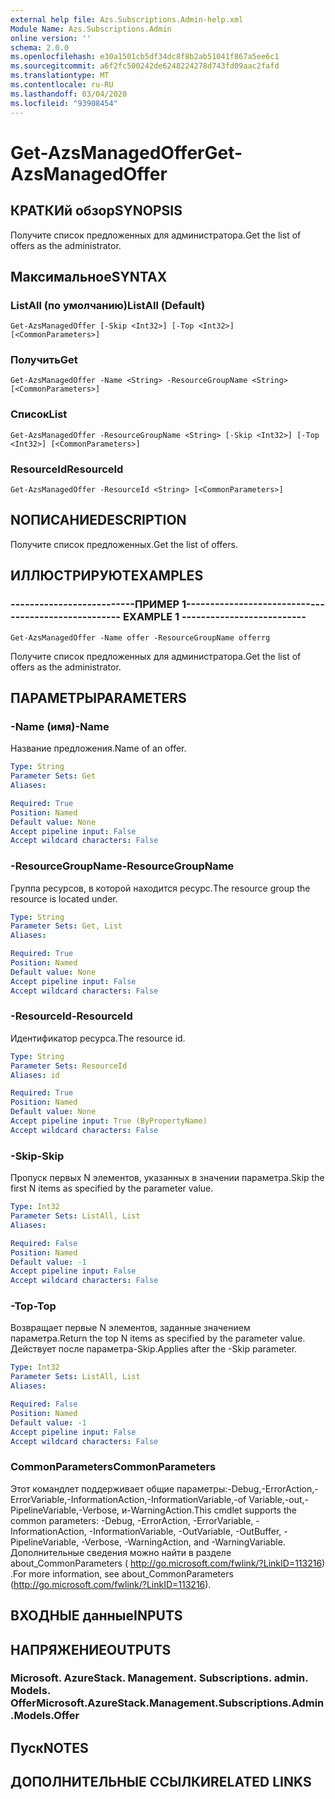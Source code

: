 ```yaml
---
external help file: Azs.Subscriptions.Admin-help.xml
Module Name: Azs.Subscriptions.Admin
online version: ''
schema: 2.0.0
ms.openlocfilehash: e30a1501cb5df34dc8f8b2ab51041f867a5ee6c1
ms.sourcegitcommit: a6f2fc500242de6248224278d743fd09aac2fafd
ms.translationtype: MT
ms.contentlocale: ru-RU
ms.lasthandoff: 03/04/2020
ms.locfileid: "93908454"
---
```

# <span data-ttu-id="6eaf1-101">Get-AzsManagedOffer</span><span class="sxs-lookup"><span data-stu-id="6eaf1-101">Get-AzsManagedOffer</span></span>

## <span data-ttu-id="6eaf1-102">КРАТКИй обзор</span><span class="sxs-lookup"><span data-stu-id="6eaf1-102">SYNOPSIS</span></span>
<span data-ttu-id="6eaf1-103">Получите список предложенных для администратора.</span><span class="sxs-lookup"><span data-stu-id="6eaf1-103">Get the list of offers as the administrator.</span></span>

## <span data-ttu-id="6eaf1-104">Максимальное</span><span class="sxs-lookup"><span data-stu-id="6eaf1-104">SYNTAX</span></span>

### <span data-ttu-id="6eaf1-105">ListAll (по умолчанию)</span><span class="sxs-lookup"><span data-stu-id="6eaf1-105">ListAll (Default)</span></span>
```
Get-AzsManagedOffer [-Skip <Int32>] [-Top <Int32>] [<CommonParameters>]
```

### <span data-ttu-id="6eaf1-106">Получить</span><span class="sxs-lookup"><span data-stu-id="6eaf1-106">Get</span></span>
```
Get-AzsManagedOffer -Name <String> -ResourceGroupName <String> [<CommonParameters>]
```

### <span data-ttu-id="6eaf1-107">Список</span><span class="sxs-lookup"><span data-stu-id="6eaf1-107">List</span></span>
```
Get-AzsManagedOffer -ResourceGroupName <String> [-Skip <Int32>] [-Top <Int32>] [<CommonParameters>]
```

### <span data-ttu-id="6eaf1-108">ResourceId</span><span class="sxs-lookup"><span data-stu-id="6eaf1-108">ResourceId</span></span>
```
Get-AzsManagedOffer -ResourceId <String> [<CommonParameters>]
```

## <span data-ttu-id="6eaf1-109">NОПИСАНИЕ</span><span class="sxs-lookup"><span data-stu-id="6eaf1-109">DESCRIPTION</span></span>
<span data-ttu-id="6eaf1-110">Получите список предложенных.</span><span class="sxs-lookup"><span data-stu-id="6eaf1-110">Get the list of offers.</span></span>

## <span data-ttu-id="6eaf1-111">ИЛЛЮСТРИРУЮТ</span><span class="sxs-lookup"><span data-stu-id="6eaf1-111">EXAMPLES</span></span>

### <span data-ttu-id="6eaf1-112">--------------------------ПРИМЕР 1--------------------------</span><span class="sxs-lookup"><span data-stu-id="6eaf1-112">-------------------------- EXAMPLE 1 --------------------------</span></span>
```
Get-AzsManagedOffer -Name offer -ResourceGroupName offerrg
```

<span data-ttu-id="6eaf1-113">Получите список предложенных для администратора.</span><span class="sxs-lookup"><span data-stu-id="6eaf1-113">Get the list of offers as the administrator.</span></span>

## <span data-ttu-id="6eaf1-114">ПАРАМЕТРЫ</span><span class="sxs-lookup"><span data-stu-id="6eaf1-114">PARAMETERS</span></span>

### <span data-ttu-id="6eaf1-115">-Name (имя)</span><span class="sxs-lookup"><span data-stu-id="6eaf1-115">-Name</span></span>
<span data-ttu-id="6eaf1-116">Название предложения.</span><span class="sxs-lookup"><span data-stu-id="6eaf1-116">Name of an offer.</span></span>

```yaml
Type: String
Parameter Sets: Get
Aliases: 

Required: True
Position: Named
Default value: None
Accept pipeline input: False
Accept wildcard characters: False
```

### <span data-ttu-id="6eaf1-117">-ResourceGroupName</span><span class="sxs-lookup"><span data-stu-id="6eaf1-117">-ResourceGroupName</span></span>
<span data-ttu-id="6eaf1-118">Группа ресурсов, в которой находится ресурс.</span><span class="sxs-lookup"><span data-stu-id="6eaf1-118">The resource group the resource is located under.</span></span>

```yaml
Type: String
Parameter Sets: Get, List
Aliases: 

Required: True
Position: Named
Default value: None
Accept pipeline input: False
Accept wildcard characters: False
```

### <span data-ttu-id="6eaf1-119">-ResourceId</span><span class="sxs-lookup"><span data-stu-id="6eaf1-119">-ResourceId</span></span>
<span data-ttu-id="6eaf1-120">Идентификатор ресурса.</span><span class="sxs-lookup"><span data-stu-id="6eaf1-120">The resource id.</span></span>

```yaml
Type: String
Parameter Sets: ResourceId
Aliases: id

Required: True
Position: Named
Default value: None
Accept pipeline input: True (ByPropertyName)
Accept wildcard characters: False
```

### <span data-ttu-id="6eaf1-121">-Skip</span><span class="sxs-lookup"><span data-stu-id="6eaf1-121">-Skip</span></span>
<span data-ttu-id="6eaf1-122">Пропуск первых N элементов, указанных в значении параметра.</span><span class="sxs-lookup"><span data-stu-id="6eaf1-122">Skip the first N items as specified by the parameter value.</span></span>

```yaml
Type: Int32
Parameter Sets: ListAll, List
Aliases: 

Required: False
Position: Named
Default value: -1
Accept pipeline input: False
Accept wildcard characters: False
```

### <span data-ttu-id="6eaf1-123">-Top</span><span class="sxs-lookup"><span data-stu-id="6eaf1-123">-Top</span></span>
<span data-ttu-id="6eaf1-124">Возвращает первые N элементов, заданные значением параметра.</span><span class="sxs-lookup"><span data-stu-id="6eaf1-124">Return the top N items as specified by the parameter value.</span></span>
<span data-ttu-id="6eaf1-125">Действует после параметра-Skip.</span><span class="sxs-lookup"><span data-stu-id="6eaf1-125">Applies after the -Skip parameter.</span></span>

```yaml
Type: Int32
Parameter Sets: ListAll, List
Aliases: 

Required: False
Position: Named
Default value: -1
Accept pipeline input: False
Accept wildcard characters: False
```

### <span data-ttu-id="6eaf1-126">CommonParameters</span><span class="sxs-lookup"><span data-stu-id="6eaf1-126">CommonParameters</span></span>
<span data-ttu-id="6eaf1-127">Этот командлет поддерживает общие параметры:-Debug,-ErrorAction,-ErrorVariable,-InformationAction,-InformationVariable,-of Variable,-out,-PipelineVariable,-Verbose, и-WarningAction.</span><span class="sxs-lookup"><span data-stu-id="6eaf1-127">This cmdlet supports the common parameters: -Debug, -ErrorAction, -ErrorVariable, -InformationAction, -InformationVariable, -OutVariable, -OutBuffer, -PipelineVariable, -Verbose, -WarningAction, and -WarningVariable.</span></span> <span data-ttu-id="6eaf1-128">Дополнительные сведения можно найти в разделе about_CommonParameters ( http://go.microsoft.com/fwlink/?LinkID=113216) .</span><span class="sxs-lookup"><span data-stu-id="6eaf1-128">For more information, see about_CommonParameters (http://go.microsoft.com/fwlink/?LinkID=113216).</span></span>

## <span data-ttu-id="6eaf1-129">ВХОДНЫЕ данные</span><span class="sxs-lookup"><span data-stu-id="6eaf1-129">INPUTS</span></span>

## <span data-ttu-id="6eaf1-130">НАПРЯЖЕНИЕ</span><span class="sxs-lookup"><span data-stu-id="6eaf1-130">OUTPUTS</span></span>

### <span data-ttu-id="6eaf1-131">Microsoft. AzureStack. Management. Subscriptions. admin. Models. Offer</span><span class="sxs-lookup"><span data-stu-id="6eaf1-131">Microsoft.AzureStack.Management.Subscriptions.Admin.Models.Offer</span></span>

## <span data-ttu-id="6eaf1-132">Пуск</span><span class="sxs-lookup"><span data-stu-id="6eaf1-132">NOTES</span></span>

## <span data-ttu-id="6eaf1-133">ДОПОЛНИТЕЛЬНЫЕ ССЫЛКИ</span><span class="sxs-lookup"><span data-stu-id="6eaf1-133">RELATED LINKS</span></span>

